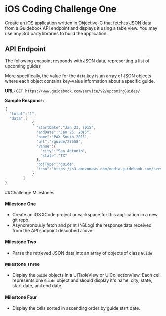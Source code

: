 # iOS Coding Challenge One

Create an iOS application written in Objective-C that fetches JSON data from a Guidebook API endpoint and displays
it using a table view. You may use any 3rd party libraries to build the application.

## API Endpoint
The following endpoint responds with JSON data, representing a list of upcoming guides.

More specifically, the value for the `data` key is an array of JSON objects where
each object contains key-value information about a specific guide.

**URL:**
`GET https://www.guidebook.com/service/v2/upcomingGuides/`

**Sample Response:**

```js
{  
  "total":"1",
  "data":[  
            {  
              "startDate":"Jan 23, 2015",
              "endDate":"Jan 25, 2015",
              "name":"PAX South 2015",
              "url":"/guide/27558",
              "venue":{  
                "city":"San Antonio",
                "state":"TX"
              },
              "objType":"guide",
              "icon":"https://s3.amazonaws.com/media.guidebook.com/service/ghuQSj9675C8zKbaXtUTAMWxsVGkJf4r/logo.png"
            }
        ]
}
```

##Challenge Milestones

#### Milestone One
- Create an iOS XCode project or workspace for this application in a new git repo.
- Asynchronously fetch and print (NSLog) the response data received from the API endpoint described above.

#### Milestone Two
- Parse the retrieved JSON data into an array of objects of class `Guide`

#### Milestone Three
- Display the `Guide` objects in a UITableView or UICollectionView. Each cell represents one `Guide` object and should display it's name, city, state, start date, and end date.

#### Milestone Four
- Display the cells sorted in ascending order by guide start date.
